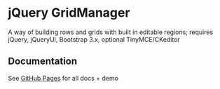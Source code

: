 # jQuery GridManager

A way of building rows and grids with built in editable regions; requires jQuery, jQueryUI, Bootstrap 3.x, optional TinyMCE/CKeditor
 
## Documentation
See [GitHub Pages][ghp] for all docs + demo

[ghp]: http://neokoenig.github.io/jQuery-gridmanager/ 
 
